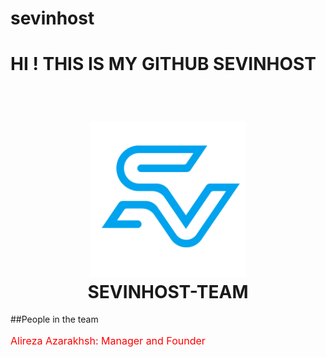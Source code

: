 # sevinhost

<h1> HI ! THIS IS MY GITHUB SEVINHOST </h1>

<h1 align="center">
  <br>
  <img src="https://github.com/alirezaazarakhsh/alireza/blob/main/sevinlogo2.webp" alt="sevinhost"width="250px">
  <br>
   SEVINHOST-TEAM
  <br>
</h1>

##People in the team

<p style="font-size:16px; color:red;">Alireza Azarakhsh: Manager and Founder</p>
